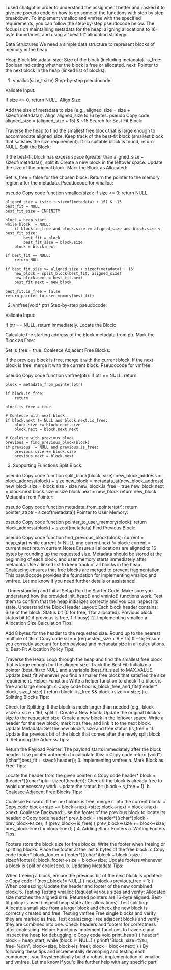 I used chatgpt in order to understand the assignment better and i asked it to give me pseudo code on how to do some of the functions with step by step breakdown. 
To implement vmalloc and vmfree with the specified requirements, you can follow the step-by-step pseudocode below. The focus is on maintaining metadata for the heap, aligning allocations to 16-byte boundaries, and using a "best fit" allocation strategy.

Data Structures
We need a simple data structure to represent blocks of memory in the heap:

Heap Block Metadata:
size: Size of the block (including metadata).
is_free: Boolean indicating whether the block is free or allocated.
next: Pointer to the next block in the heap (linked list of blocks).
1. vmalloc(size_t size)
Step-by-step pseudocode:

Validate Input:

If size <= 0, return NULL.
Align Size:

Add the size of metadata to size (e.g., aligned_size = size + sizeof(metadata)).
Align aligned_size to 16 bytes:
pseudo
Copy code
aligned_size = (aligned_size + 15) & ~15
Search for Best Fit Block:

Traverse the heap to find the smallest free block that is large enough to accommodate aligned_size.
Keep track of the best-fit block (smallest block that satisfies the size requirement).
If no suitable block is found, return NULL.
Split the Block:

If the best-fit block has excess space (greater than aligned_size + sizeof(metadata)), split it:
Create a new block in the leftover space.
Update the size of the original block.
Mark the Block as Allocated:

Set is_free = false for the chosen block.
Return the pointer to the memory region after the metadata.
Pseudocode for vmalloc:

pseudo
Copy code
function vmalloc(size):
    if size <= 0:
        return NULL

    aligned_size = (size + sizeof(metadata) + 15) & ~15
    best_fit = NULL
    best_fit_size = INFINITY

    block = heap_start
    while block != NULL:
        if block.is_free and block.size >= aligned_size and block.size < best_fit_size:
            best_fit = block
            best_fit_size = block.size
        block = block.next

    if best_fit == NULL:
        return NULL

    if best_fit.size >= aligned_size + sizeof(metadata) + 16:
        new_block = split_block(best_fit, aligned_size)
        new_block.next = best_fit.next
        best_fit.next = new_block

    best_fit.is_free = false
    return pointer_to_user_memory(best_fit)
2. vmfree(void* ptr)
Step-by-step pseudocode:

Validate Input:

If ptr == NULL, return immediately.
Locate the Block:

Calculate the starting address of the block metadata from ptr.
Mark the Block as Free:

Set is_free = true.
Coalesce Adjacent Free Blocks:

If the previous block is free, merge it with the current block.
If the next block is free, merge it with the current block.
Pseudocode for vmfree:

pseudo
Copy code
function vmfree(ptr):
    if ptr == NULL:
        return

    block = metadata_from_pointer(ptr)

    if block.is_free:
        return

    block.is_free = true

    # Coalesce with next block
    if block.next != NULL and block.next.is_free:
        block.size += block.next.size
        block.next = block.next.next

    # Coalesce with previous block
    previous = find_previous_block(block)
    if previous != NULL and previous.is_free:
        previous.size += block.size
        previous.next = block.next
3. Supporting Functions
Split Block:

pseudo
Copy code
function split_block(block, size):
    new_block_address = block_address(block) + size
    new_block = metadata_at(new_block_address)
    new_block.size = block.size - size
    new_block.is_free = true
    new_block.next = block.next
    block.size = size
    block.next = new_block
    return new_block
Metadata from Pointer:

pseudo
Copy code
function metadata_from_pointer(ptr):
    return pointer_at(ptr - sizeof(metadata))
Pointer to User Memory:

pseudo
Copy code
function pointer_to_user_memory(block):
    return block_address(block) + sizeof(metadata)
Find Previous Block:

pseudo
Copy code
function find_previous_block(block):
    current = heap_start
    while current != NULL and current.next != block:
        current = current.next
    return current
Notes
Ensure all allocations are aligned to 16 bytes by rounding up the requested size.
Metadata should be stored at the beginning of each block, and user memory starts immediately after metadata.
Use a linked list to keep track of all blocks in the heap.
Coalescing ensures that free blocks are merged to prevent fragmentation.
This pseudocode provides the foundation for implementing vmalloc and vmfree. Let me know if you need further details or assistance!

. Understanding and Initial Setup
Run the Starter Code: Make sure you understand how the provided init_heap() and vminfo() functions work. Test them to confirm that the heap initializes correctly and you can inspect its state.
Understand the Block Header Layout:
Each block header contains:
Size of the block.
Status bit (0 for free, 1 for allocated).
Previous block status bit (0 if previous is free, 1 if busy).
2. Implementing vmalloc
a. Allocation Size Calculation
Tips:

Add 8 bytes for the header to the requested size.
Round up to the nearest multiple of 16:
c
Copy code
size = (requested_size + 8 + 15) & ~15;
Ensure you correctly account for both payload and metadata size in all calculations.
b. Best-Fit Allocation Policy
Tips:

Traverse the Heap: Loop through the heap and find the smallest free block that is large enough for the aligned size.
Track the Best Fit:
Initialize a pointer (best_fit) to NULL and a variable (best_fit_size) to MAX_VALUE.
Update best_fit whenever you find a smaller free block that satisfies the size requirement.
Helper Function:
Write a helper function to check if a block is free and large enough:
c
Copy code
bool is_block_free_and_fits(header* block, size_t size) {
    return block->is_free && block->size >= size;
}
c. Splitting Blocks
Tips:

Check for Splitting:
If the block is much larger than needed (e.g., block->size > size + 16), split it.
Create a New Block:
Update the original block's size to the requested size.
Create a new block in the leftover space.
Write a header for the new block, mark it as free, and link it to the next block.
Update Metadata:
Set the new block’s size and free status (is_free = 1).
Update the previous bit of the block that comes after the newly split block.
d. Returning the Address
Tips:

Return the Payload Pointer:
The payload starts immediately after the block header. Use pointer arithmetic to calculate this:
c
Copy code
return (void*)((char*)best_fit + sizeof(header));
3. Implementing vmfree
a. Mark Block as Free
Tips:

Locate the header from the given pointer:
c
Copy code
header* block = (header*)((char*)ptr - sizeof(header));
Check if the block is already free to avoid unnecessary work.
Update the status bit (block->is_free = 1).
b. Coalesce Adjacent Free Blocks
Tips:

Coalesce Forward:
If the next block is free, merge it into the current block:
c
Copy code
block->size += block->next->size;
block->next = block->next->next;
Coalesce Backward:
Use the footer of the previous block to locate its header:
c
Copy code
header* prev_block = (header*)((char*)block - prev_block->size);
if (prev_block->is_free) {
    prev_block->size += block->size;
    prev_block->next = block->next;
}
4. Adding Block Footers
a. Writing Footers
Tips:

Footers store the block size for free blocks. Write the footer when freeing or splitting blocks.
Place the footer at the last 8 bytes of the free block:
c
Copy code
footer* block_footer = (footer*)((char*)block + block->size - sizeof(footer));
block_footer->size = block->size;
Update footers whenever a block is split or coalesced.
b. Updating Metadata
Tips:

When freeing a block, ensure the previous bit of the next block is updated:
c
Copy code
if (next_block != NULL) {
    next_block->previous_free = 1;
}
When coalescing:
Update the header and footer of the new combined block.
5. Testing
Testing vmalloc
Request various sizes and verify:
Allocated size matches the aligned size.
Returned pointers are 16-byte aligned.
Best-fit policy is used (inspect heap state after allocations).
Test splitting:
Allocate a small size from a larger block and check the new block is correctly created and free.
Testing vmfree
Free single blocks and verify they are marked as free.
Test coalescing:
Free adjacent blocks and verify they are combined into one.
Check headers and footers for correctness after coalescing.
Helper Functions
Implement functions to traverse and inspect the heap for debugging:
c
Copy code
void print_heap() {
    header* block = heap_start;
    while (block != NULL) {
        printf("Block: size=%zu, free=%d\n", block->size, block->is_free);
        block = block->next;
    }
}
By following these tips and incrementally developing and testing each component, you’ll systematically build a robust implementation of vmalloc and vmfree. Let me know if you'd like further help with any specific part!






